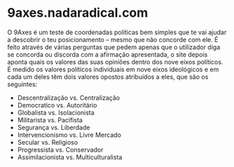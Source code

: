 # 9axes.nadaradical.com
O 9Axes é um teste de coordenadas políticas bem simples que te vai ajudar a descobrir o teu posicionamento – mesmo que não concorde com ele. É feito através de várias perguntas que pedem apenas que o utilizador diga se concorda ou discorda com a afirmação apresentada, o site depois aponta quais os valores das suas opiniões dentro dos nove eixos políticos.
É medido os valores políticos individuais em nove eixos ideológicos e em cada um deles têm dois valores opostos atribuídos a eles, que são os seguintes:

* Descentralização vs. Centralização
* Democratico vs. Autoritário
* Globalista vs. Isolacionista
* Militarista vs. Pacifista
* Segurança vs. Liberdade
* Intervencionismo vs. Livre Mercado
* Secular vs. Religioso
* Progressista vs. Conservador
* Assimilacionista vs. Multiculturalista
